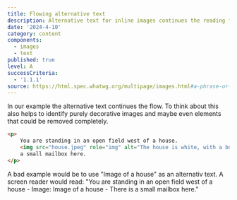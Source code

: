 ```yaml
---
title: Flowing alternative text
description: Alternative text for inline images continues the reading flow
date: '2024-4-10'
category: content
components:
  - images
  - text
published: true
level: A
successCriteria:
  - '1.1.1'
source: https://html.spec.whatwg.org/multipage/images.html#a-phrase-or-paragraph-with-an-alternative-graphical-representation:-charts,-diagrams,-graphs,-maps,-illustrations
---
```


In our example the alternative text continues the flow. To think about this also helps to identify purely decorative images and maybe even elements that could be removed completely.

```html
<p>
	You are standing in an open field west of a house.
	<img src="house.jpeg" role="img" alt="The house is white, with a boarded front door." /> There is
	a small mailbox here.
</p>
```

A bad example would be to use "Image of a house" as an alternativ text. A screen reader would read: "You are standing in an open field west of a house - Image: Image of a house - There is a small mailbox here."
